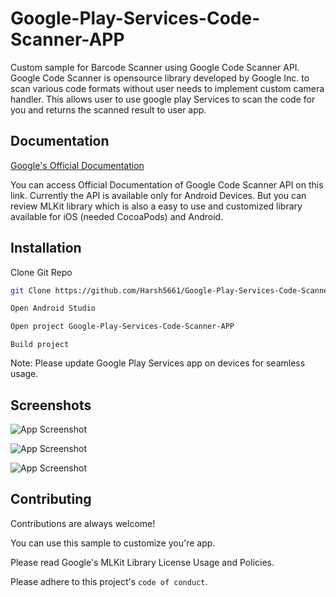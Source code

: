 
# Google-Play-Services-Code-Scanner-APP

Custom sample for Barcode Scanner using Google Code Scanner API. Google Code Scanner is opensource library developed by Google Inc. to scan various code formats without user needs to implement custom camera handler. This allows user to use google play Services to scan the code for you and returns the scanned result to user app.



## Documentation

[Google's Official Documentation](https://developers.google.com/ml-kit/vision/barcode-scanning/code-scanner)

You can access Official Documentation of Google Code Scanner API on this link. Currently the API is available only for Android Devices. But you can review MLKit library which is also a easy to use and customized library available for iOS (needed CocoaPods) and Android.



## Installation

Clone Git Repo

```bash
git Clone https://github.com/Harsh5661/Google-Play-Services-Code-Scanner-APP.git

```
```bash
Open Android Studio
```
```bash
Open project Google-Play-Services-Code-Scanner-APP
```
```
Build project
```

Note: Please update Google Play Services app on devices for seamless usage.
## Screenshots

![App Screenshot](https://developers.google.com/static/ml-kit/images/code_scanner.gif)

![App Screenshot](https://developers.google.com/static/ml-kit/images/auto_zoom.gif)

![App Screenshot](../images/Demo.png)

## Contributing

Contributions are always welcome!

You can use this sample to customize you're app.

Please read Google's MLKit Library License Usage and Policies.

Please adhere to this project's `code of conduct`.

